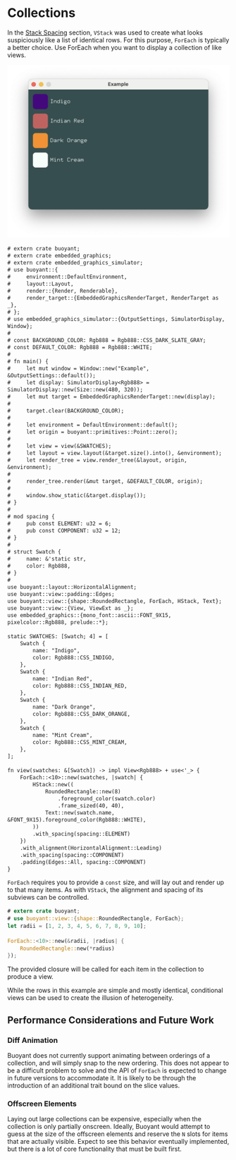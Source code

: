 # Collections

In the [Stack Spacing](./stack-spacing.md) section, `VStack` was used to create what looks
suspiciously like a list of identical rows. For this purpose, `ForEach` is typically a
better choice. Use ForEach when you want to display a collection of like views.

![ForEach](./images/foreach.png)

```rust,no_run
# extern crate buoyant;
# extern crate embedded_graphics;
# extern crate embedded_graphics_simulator;
# use buoyant::{
#     environment::DefaultEnvironment,
#     layout::Layout,
#     render::{Render, Renderable},
#     render_target::{EmbeddedGraphicsRenderTarget, RenderTarget as _},
# };
# use embedded_graphics_simulator::{OutputSettings, SimulatorDisplay, Window};
#
# const BACKGROUND_COLOR: Rgb888 = Rgb888::CSS_DARK_SLATE_GRAY;
# const DEFAULT_COLOR: Rgb888 = Rgb888::WHITE;
#
# fn main() {
#     let mut window = Window::new("Example", &OutputSettings::default());
#     let display: SimulatorDisplay<Rgb888> = SimulatorDisplay::new(Size::new(480, 320));
#     let mut target = EmbeddedGraphicsRenderTarget::new(display);
#
#     target.clear(BACKGROUND_COLOR);
#
#     let environment = DefaultEnvironment::default();
#     let origin = buoyant::primitives::Point::zero();
#
#     let view = view(&SWATCHES);
#     let layout = view.layout(&target.size().into(), &environment);
#     let render_tree = view.render_tree(&layout, origin, &environment);
#
#     render_tree.render(&mut target, &DEFAULT_COLOR, origin);
#
#     window.show_static(&target.display());
# }
#
# mod spacing {
#     pub const ELEMENT: u32 = 6;
#     pub const COMPONENT: u32 = 12;
# }
#
# struct Swatch {
#     name: &'static str,
#     color: Rgb888,
# }
#
use buoyant::layout::HorizontalAlignment;
use buoyant::view::padding::Edges;
use buoyant::view::{shape::RoundedRectangle, ForEach, HStack, Text};
use buoyant::view::{View, ViewExt as _};
use embedded_graphics::{mono_font::ascii::FONT_9X15, pixelcolor::Rgb888, prelude::*};

static SWATCHES: [Swatch; 4] = [
    Swatch {
        name: "Indigo",
        color: Rgb888::CSS_INDIGO,
    },
    Swatch {
        name: "Indian Red",
        color: Rgb888::CSS_INDIAN_RED,
    },
    Swatch {
        name: "Dark Orange",
        color: Rgb888::CSS_DARK_ORANGE,
    },
    Swatch {
        name: "Mint Cream",
        color: Rgb888::CSS_MINT_CREAM,
    },
];

fn view(swatches: &[Swatch]) -> impl View<Rgb888> + use<'_> {
    ForEach::<10>::new(swatches, |swatch| {
        HStack::new((
            RoundedRectangle::new(8)
                .foreground_color(swatch.color)
                .frame_sized(40, 40),
            Text::new(swatch.name, &FONT_9X15).foreground_color(Rgb888::WHITE),
        ))
        .with_spacing(spacing::ELEMENT)
    })
    .with_alignment(HorizontalAlignment::Leading)
    .with_spacing(spacing::COMPONENT)
    .padding(Edges::All, spacing::COMPONENT)
}
```

`ForEach` requires you to provide a `const` size, and will lay out and render up to that
many items. As with `VStack`, the alignment and spacing of its subviews can be controlled.

```rust
# extern crate buoyant;
# use buoyant::view::{shape::RoundedRectangle, ForEach};
let radii = [1, 2, 3, 4, 5, 6, 7, 8, 9, 10];

ForEach::<10>::new(&radii, |radius| {
    RoundedRectangle::new(*radius)
});
```

The provided closure will be called for each item in the collection to produce a view.

While the rows in this example are simple and mostly identical, conditional views can be
used to create the illusion of heterogeneity.

## Performance Considerations and Future Work

### Diff Animation

Buoyant does not currently support animating between orderings of a collection, and
will simply snap to the new ordering. This does not appear to be a difficult problem to
solve and the API of `ForEach` is expected to change in future versions to accommodate it.
It is likely to be through the introduction of an additional trait bound on the slice values.

### Offscreen Elements

Laying out large collections can be expensive, especially when the collection is only
partially onscreen. Ideally, Buoyant would attempt to guess at the size of the offscreen
elements and reserve the `N` slots for items that are actually visible. Expect to see this
behavior eventually implemented, but there is a lot of core functionality that must be
built first.
